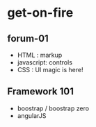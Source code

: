 # get-on-fire

## forum-01

* HTML : markup
* javascript: controls
* CSS : UI magic is here!


## Framework 101

* boostrap / boostrap zero
* angularJS
